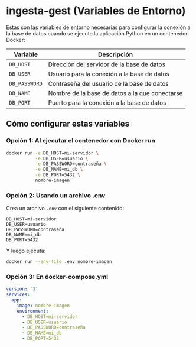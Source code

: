 # ingesta-gest (Variables de Entorno)

Estas son las variables de entorno necesarias para configurar la conexión a la base de datos cuando se ejecute la aplicación Python en un contenedor Docker:

| Variable | Descripción |
|----------|-------------|
| `DB_HOST` | Dirección del servidor de la base de datos |
| `DB_USER` | Usuario para la conexión a la base de datos |
| `DB_PASSWORD` | Contraseña del usuario de la base de datos |
| `DB_NAME` | Nombre de la base de datos a la que conectarse |
| `DB_PORT` | Puerto para la conexión a la base de datos |

## Cómo configurar estas variables

### Opción 1: Al ejecutar el contenedor con Docker run

```bash
docker run -e DB_HOST=mi-servidor \
           -e DB_USER=usuario \
           -e DB_PASSWORD=contraseña \
           -e DB_NAME=mi_db \
           -e DB_PORT=5432 \
           nombre-imagen
```

### Opción 2: Usando un archivo .env

Crea un archivo `.env` con el siguiente contenido:

```
DB_HOST=mi-servidor
DB_USER=usuario
DB_PASSWORD=contraseña
DB_NAME=mi_db
DB_PORT=5432
```

Y luego ejecuta:

```bash
docker run --env-file .env nombre-imagen
```

### Opción 3: En docker-compose.yml

```yaml
version: '3'
services:
  app:
    image: nombre-imagen
    environment:
      - DB_HOST=mi-servidor
      - DB_USER=usuario
      - DB_PASSWORD=contraseña
      - DB_NAME=mi_db
      - DB_PORT=5432
```
